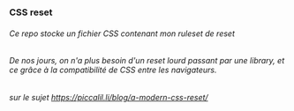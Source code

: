 ### CSS reset

######  Ce repo stocke un fichier CSS contenant mon ruleset de reset
######  De nos jours, on n'a plus besoin d'un reset lourd passant par une library, et ce grâce à la compatibilité de CSS entre les navigateurs. 
######  sur le sujet https://piccalil.li/blog/a-modern-css-reset/ 




